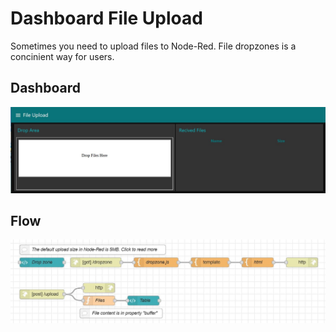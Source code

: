 # Dashboard File Upload 
Sometimes you need to upload files to Node-Red.  File dropzones is a concinient way for users.

## Dashboard
![Dashboard](dashboard.jpeg)

## Flow

![Flow](flow.jpeg)
